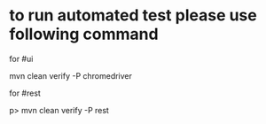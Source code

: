 # to run automated test please use following command
<p>for #ui</p>
mvn clean verify -P chromedriver
<p>for #rest </p>p>
mvn clean verify -P rest

